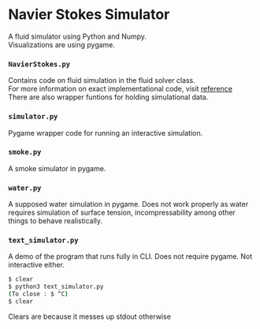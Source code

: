 # Navier Stokes Simulator
A fluid simulator using Python and Numpy.  
Visualizations are using pygame.

### `NavierStokes.py`
Contains code on fluid simulation in the fluid solver class.  
For more information on exact implementational code, visit [reference](#references)  
There are also wrapper funtions for holding simulational data.

### `simulator.py`
Pygame wrapper code for running an interactive simulation.

### `smoke.py`
A smoke simulator in pygame.

### `water.py`
A supposed water simulation in pygame. 
Does not work properly as water requires simulation of surface tension, incompressability among other things to behave realistically.

### `text_simulator.py`
A demo of the program that runs fully in CLI. Does not require pygame. Not interactive either.
```bash
$ clear
$ python3 text_simulator.py
(To close : $ ^C)
$ clear
```
Clears are because it messes up stdout otherwise